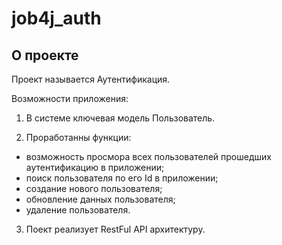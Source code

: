 # job4j_auth

## О проекте

Проект называется Аутентификация.

Возможности приложения:

1. В системе ключевая модель Пользователь.

2. Проработанны функции:

  - возможность просмора всех пользователей прошедших аутентификацию в приложении;
  - поиск пользователя по его Id в приложении;
  - создание нового пользователя;
  - обновление данных пользователя;
  - удаление пользователя.

3. Поект реализует RestFul API архитектуру.